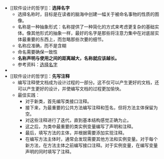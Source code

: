 - [[软件设计的哲学]]：**选择名字**
	- 选择名称时，目标是在读者的脑海中创建一幅关于被命名事物的性质的图像。
	- 名称是一种抽象形式：名称提供了一种简化的方式来考虑更复杂的基础实体。像其他形式的抽象一样，最好的名字是那些将注意力集中在对底层实体最重要的东西上，而忽略那些次要的细节。
	- 名称应准确，而不是含糊
	- 命名需要确保一致性
	- **名称声明与使用之间的距离越大，名称就应该越长。**
	- 参考资料：[选择名字](https://cactus-proj.github.io/A-Philosophy-of-Software-Design-zh/ch14.html#%E7%AC%AC-14-%E7%AB%A0-%E9%80%89%E6%8B%A9%E7%9A%84%E5%90%8D%E5%AD%97)
-
- [[软件设计的哲学]]：**先写注释**
	- 编写注释使文档成为设计过程的一部分。这不仅可以产生更好的文档，还可以产生更好的设计，并使编写文档的过程更加愉快。
	- 最佳实践：
		- 对于新类，首先编写类接口注释。
		- 接下来，为最重要的公共方法编写注释和签名，但将方法主体保留为空。
		- 对这些注释进行了迭代，直到基本结构感觉正确为止。
		- 这之后，为类中最重要的类实例变量编写了声明和注释。
		- 最后，填写方法的主体，并根据需要添加实现注释。
		- 在编写方法主体时，通常会发现需要其他方法和实例变量。对于每个新方法，在方法主体之前编写接口注释。对于实例变量，在编写变量声明的同时填写了注释。